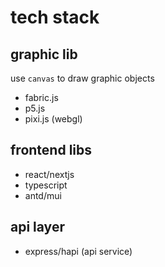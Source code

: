 tech stack
==

## graphic lib

use `canvas` to draw graphic objects

- fabric.js
- p5.js
- pixi.js (webgl)

## frontend libs

- react/nextjs
- typescript
- antd/mui

## api layer

- express/hapi (api service)